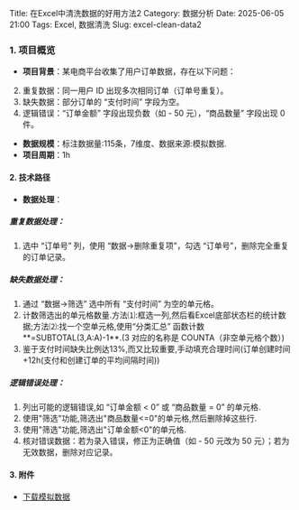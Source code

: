 Title: 在Excel中清洗数据的好用方法2
Category: 数据分析
Date: 2025-06-05 21:00
Tags: Excel, 数据清洗
Slug: excel-clean-data2
### **1. 项目概览**
- **项目背景**：某电商平台收集了用户订单数据，存在以下问题：
2.	重复数据：同一用户 ID 出现多次相同订单（订单号重复）。
3.	缺失数据：部分订单的 “支付时间” 字段为空。
4.	逻辑错误：“订单金额” 字段出现负数（如 - 50 元），“商品数量” 字段出现 0 件。

- **数据规模**：标注数据量:115条，7维度、数据来源:模拟数据.
- **项目周期**：1h

#### **2. 技术路径**
- **数据处理**：  
##### 重复数据处理：
1.	选中 “订单号” 列，使用 “数据→删除重复项”，勾选 “订单号”，删除完全重复的订单记录。
##### 缺失数据处理：
1.	通过 “数据→筛选” 选中所有 “支付时间” 为空的单元格。
2.  计数筛选出的单元格数量.方法⑴:框选一列,然后看Excel底部状态栏的统计数据;方法⑵:找一个空单元格,使用“分类汇总” 函数计数**=SUBTOTAL(3,A:A)-1**.(3 对应的名称是 COUNTA（非空单元格个数）)
3.	鉴于支付时间缺失比例达13%,而又比较重要,手动填充合理时间(订单创建时间+12h(支付和创建订单的平均间隔时间))
##### 逻辑错误处理：
1.	列出可能的逻辑错误,如 “订单金额 < 0” 或 “商品数量 = 0” 的单元格.
2.  使用"筛选"功能,筛选出"商品数量<=0"的单元格,然后删除掉这些行.
3.  使用"筛选"功能,筛选出"订单金额<0"的单元格.
4.	核对错误数据：若为录入错误，修正为正确值（如 - 50 元改为 50 元）；若为无效数据，删除对应记录。
#### **3. 附件**
- [下载模拟数据]({attach}/电商订单模拟数据.xlsx)


